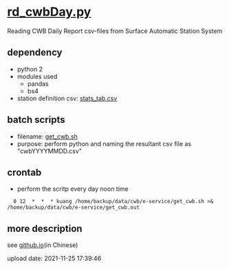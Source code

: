 # [rd_cwbDay.py](https://github.com/sinotec2/rd_cwbDay.py/blob/main/rd_cwbDay.py)
Reading CWB Daily Report csv-files from Surface Automatic Station System

## dependency
- python 2
- modules used
  - pandas
  - bs4
- station definition csv: [stats_tab.csv](https://github.com/sinotec2/rd_cwbDay.py/blob/main/stats_tab.csv)

## batch scripts
- filename: [get_cwb.sh](https://github.com/sinotec2/rd_cwbDay.py/blob/main/get_cwb.sh)
- purpose: perform python and naming the resultant csv file as "cwbYYYYMMDD.csv"

## crontab
- perform the scritp every day noon time
```
  0 12  *  *  * kuang /home/backup/data/cwb/e-service/get_cwb.sh >& /home/backup/data/cwb/e-service/get_cwb.out
```

## more description
see [github.io](https://sinotec2.github.io/jtd/docs/wind_models/cwb_daily_download/)(in Chinese)

upload date: 2021-11-25 17:39:46